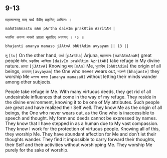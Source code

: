 ## 9-13


```shloka-sa
महात्मानस्तु माम् पार्थ दैवीम् प्रकृतिम् आश्रिताः ।
```
```shloka-sa-hk
mahAtmAnastu mAm pArtha daivIm prakRtim AzritAH |
```
```shloka-sa
भजन्ति अनन्य मनसो ज्ञात्वा भूतादिम् अव्ययम् ॥ १३ ॥
```
```shloka-sa-hk
bhajanti ananya manaso jJAtvA bhUtAdim avyayam || 13 ||
```

`तु` `[tu]` On the other hand, `पार्थ` `[pArtha]` Arjuna, `महात्मानः` `[mahAtmAnaH]` great people `दैवीम् प्रकृतिम् आश्रिताः` `[daivIm prakRtim AzritAH]` take refuge in My divine nature. `ज्ञात्वा` `[jJAtvA]` Knowing `माम्` `[mAm]` Me, `भूतादिम्` `[bhUtAdim]` the origin of all beings, `अव्ययम्` `[avyayam]` the One who never wears out, `भजन्ते` `[bhajante]` they worship Me `अनन्य मनसः` `[ananya manasaH]` without letting their minds wander among other subjects.



People take refuge in Me. With many virtuous deeds, they get rid of all undesirable influences that come in the way of my refuge. They reside in the divine environment, knowing it to be one of My attributes. 
Such people are great and have realized their Self well. They know Me as the origin of all beings, the One who never wears out, as the One who is inaccessible to speech and thought. My form and deeds cannot be expressed by names. 
They know that I have stepped in as a human due to My vast compassion. They know I work for the protection of virtuous people. 
Knowing all of this, they worship Me. They have abundant affection for Me and don’t let their thoughts wander. They find it impossible to carry forward their thoughts, their Self and their activities without worshipping Me. They worship Me purely for the sake of worship.


